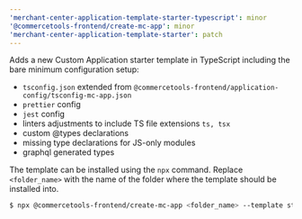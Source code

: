 ```yaml
---
'merchant-center-application-template-starter-typescript': minor
'@commercetools-frontend/create-mc-app': minor
'merchant-center-application-template-starter': patch
---
```


Adds a new Custom Application starter template in TypeScript including the bare minimum configuration setup:

- `tsconfig.json` extended from `@commercetools-frontend/application-config/tsconfig-mc-app.json`
- `prettier` config
- `jest` config
- linters adjustments to include TS file extensions `ts, tsx`
- custom @types declarations
- missing type declarations for JS-only modules
- graphql generated types

The template can be installed using the `npx` command. Replace `<folder_name>` with the name of the folder where the template should be installed into.

```bash
$ npx @commercetools-frontend/create-mc-app <folder_name> --template starter-typescript
```

